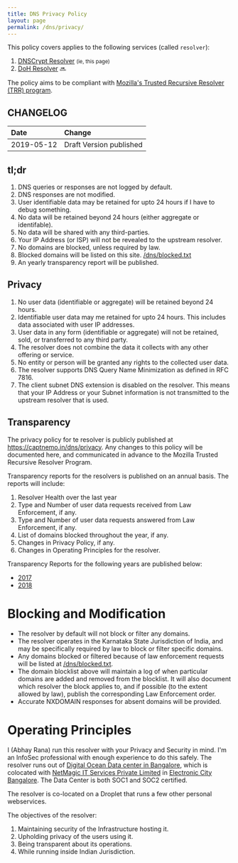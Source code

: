 ```yaml
---
title: DNS Privacy Policy
layout: page
permalink: /dns/privacy/
---
```


This policy covers applies to the following services (called `resolver`):

1. [DNSCrypt Resolver](/dnscrypt/) <small>(ie, this page)</small>
2. [DoH Resolver](/doh/) :soon:

The policy aims to be compliant with [Mozilla's Trusted Recursive Resolver (TRR) program][trr].

## CHANGELOG

| Date       | Change                  |
| :--------- | :---------------------- |
| 2019-05-12 | Draft Version published |

## tl;dr

1. DNS queries or responses are not logged by default.
1. DNS responses are not modified.
1. User identifiable data may be retained for upto 24 hours if I have to debug something.
1. No data will be retained beyond 24 hours (either aggregate or identifable).
1. No data will be shared with any third-parties.
1. Your IP Address (or ISP) will not be revealed to the upstream resolver.
1. No domains are blocked, unless required by law.
1. Blocked domains will be listed on this site. [/dns/blocked.txt](/dns/blocked.txt)
1. An yearly transparency report will be published.

## Privacy

1. No user data (identifiable or aggregate) will be retained beyond 24 hours.
2. Identifiable user data may me retained for upto 24 hours. This includes data associated with user IP addresses.
3. User data in any form (identifiable or aggregate) will not be retained, sold, or transferred to any third party.
4. The resolver does not combine the data it collects with any other offering or service.
5. No entity or person will be granted any rights to the collected user data.
6. The resolver supports DNS Query Name Minimization as defined in RFC 7816.
7. The client subnet DNS extension is disabled on the resolver. This means that your IP Address or your Subnet information is not transmitted to the upstream resolver that is used.

## Transparency

The privacy policy for te resolver is publicly published at https://captnemo.in/dns/privacy. Any changes to this policy will be documented here, and communicated in advance to the Mozilla Trusted Recursive Resolver Program.

Transparency reports for the resolvers is published on an annual basis. The reports will include:

1. Resolver Health over the last year
2. Type and Number of user data requests received from Law Enforcement, if any.
3. Type and Number of user data requests answered from Law Enforcement, if any.
4. List of domains blocked throughout the year, if any.
5. Changes in Privacy Policy, if any.
6. Changes in Operating Principles for the resolver.

Transparency Reports for the following years are published below:

- [2017](/dns/2017/transparency-report.pdf)
- [2018](/dns/2018/transparency-report.pdf)

# Blocking and Modification

- The resolver by default will not block or filter any domains.
- The resolver operates in the Karnataka State Jurisdiction of India, and may be specifically required by law to block or filter specific domains.
- Any domains blocked or filtered because of law enforcement requests will be listed at [/dns/blocked.txt](/dns/blocked.txt).
- The domain blocklist above will maintain a log of when particular domains are added and removed from the blocklist. It will also document which resolver the block applies to, and if possible (to the extent allowed by law), publish the corresponding Law Enforcement order.
- Accurate NXDOMAIN responses for absent domains will be provided.

# Operating Principles

I (Abhay Rana) run this resolver with your Privacy and Security in mind. I'm an InfoSec professional with enough experience to do this safely. The resolver runs out of [Digital Ocean Data center in Bangalore][do], which is colocated with [NetMagic IT Services Private Limited][nm] in [Electronic City Bangalore][ecity]. The Data Center is both SOC1 and SOC2 certified.

The resolver is co-located on a Droplet that runs a few other personal webservices.

The objectives of the resolver:

1. Maintaining security of the Infrastructure hosting it.
2. Upholding privacy of the users using it.
3. Being transparent about its operations.
4. While running inside Indian Jurisdiction.

[trr]: https://wiki.mozilla.org/Security/DOH-resolver-policy
[do]: https://www.digitalocean.com/docs/platform/availability-matrix/
[nm]: https://www.netmagicsolutions.com/data-center-in-bangalore.html
[ecity]: https://www.thehindubusinessline.com/info-tech/digitalocean-sets-up-data-centre/article8673541.ece
